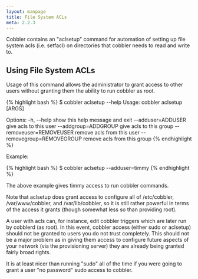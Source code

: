 ```yaml
---
layout: manpage
title: File System ACLs
meta: 2.2.3
---
```



Cobbler contains an "aclsetup" command for automation of setting up file system acls (i.e. setfacl) on directories that cobbler needs to read and write to.

## Using File System ACLs

Usage of this command allows the administrator to grant access to other users without granting them the ability to run cobbler as root.

{% highlight bash %}
$ cobbler aclsetup --help
Usage: cobbler aclsetup  [ARGS]

Options:
  -h, --help            show this help message and exit
  --adduser=ADDUSER     give acls to this user
  --addgroup=ADDGROUP   give acls to this group
  --removeuser=REMOVEUSER
                        remove acls from this user
  --removegroup=REMOVEGROUP
                        remove acls from this group
{% endhighlight %}

Example:

{% highlight bash %}
$ cobbler aclsetup --adduser=timmy
{% endhighlight %}

The above example gives timmy access to run cobbler commands.

Note that aclsetup does grant access to configure all of /etc/cobbler, /var/www/cobbler, and /var/lib/cobbler, so it is still rather powerful in terms of the access it grants (though somewhat less so than providing root).

A user with acls can, for instance, edit cobbler triggers which are later run by cobblerd (as root).  In this event, cobbler access (either sudo or aclsetup) should not be granted to users you do not trust completely.   This should not be a major problem as in giving them access to configure future aspects of your network (via the provisioning server) they are already being granted fairly broad rights.    

It is at least nicer than running "sudo" all of the time if you were going to grant a user "no password" sudo access to cobbler.
